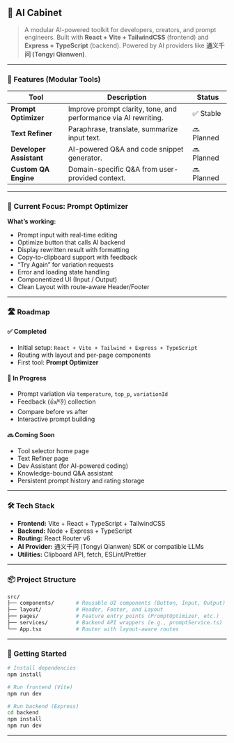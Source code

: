 ## 🧠 AI Cabinet

> A modular AI-powered toolkit for developers, creators, and prompt engineers.
> Built with **React + Vite + TailwindCSS** (frontend) and **Express + TypeScript** (backend).
> Powered by AI providers like **通义千问 (Tongyi Qianwen)**.

---

### 🚀 Features (Modular Tools)

| Tool                    | Description                                                     | Status     |
| ----------------------- | --------------------------------------------------------------- | ---------- |
| **Prompt Optimizer**    | Improve prompt clarity, tone, and performance via AI rewriting. | ✅ Stable   |
| **Text Refiner**        | Paraphrase, translate, summarize input text.                    | 🔜 Planned |
| **Developer Assistant** | AI-powered Q\&A and code snippet generator.                     | 🔜 Planned |
| **Custom QA Engine**    | Domain-specific Q\&A from user-provided context.                | 🔜 Planned |

---

### 🧱 Current Focus: Prompt Optimizer

**What’s working:**

* Prompt input with real-time editing
* Optimize button that calls AI backend
* Display rewritten result with formatting
* Copy-to-clipboard support with feedback
* “Try Again” for variation requests
* Error and loading state handling
* Componentized UI (Input / Output)
* Clean Layout with route-aware Header/Footer

---

### 🛣 Roadmap

#### ✅ Completed

* Initial setup: `React + Vite + Tailwind + Express + TypeScript`
* Routing with layout and per-page components
* First tool: **Prompt Optimizer**

#### 🔄 In Progress

* Prompt variation via `temperature`, `top_p`, `variationId`
* Feedback (👍/👎) collection
* Compare before vs after
* Interactive prompt building

#### 🔜 Coming Soon

* Tool selector home page
* Text Refiner page
* Dev Assistant (for AI-powered coding)
* Knowledge-bound Q\&A assistant
* Persistent prompt history and rating storage

---

### 🛠 Tech Stack

* **Frontend:** Vite + React + TypeScript + TailwindCSS
* **Backend:** Node + Express + TypeScript
* **Routing:** React Router v6
* **AI Provider:** 通义千问 (Tongyi Qianwen) SDK or compatible LLMs
* **Utilities:** Clipboard API, fetch, ESLint/Prettier

---

### 📦 Project Structure

```bash
src/
├── components/       # Reusable UI components (Button, Input, Output)
├── layout/           # Header, Footer, and Layout
├── pages/            # Feature entry points (PromptOptimizer, etc.)
├── services/         # Backend API wrappers (e.g., promptService.ts)
└── App.tsx           # Router with layout-aware routes
```

---

### 🧪 Getting Started

```bash
# Install dependencies
npm install

# Run frontend (Vite)
npm run dev

# Run backend (Express)
cd backend
npm install
npm run dev
```

---